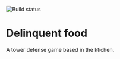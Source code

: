 ![Build status](https://travis-ci.com/lilith645/TrephAlky.svg?token=nw7eyDYfjBcSaxj1G3h7&branch=master)
# Delinquent food
A tower defense game based in the ktichen.
